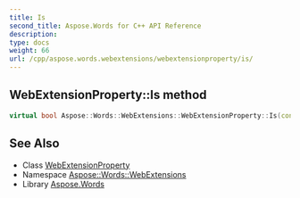 ```yaml
---
title: Is
second_title: Aspose.Words for C++ API Reference
description: 
type: docs
weight: 66
url: /cpp/aspose.words.webextensions/webextensionproperty/is/
---
```

## WebExtensionProperty::Is method




```cpp
virtual bool Aspose::Words::WebExtensions::WebExtensionProperty::Is(const System::TypeInfo &target) const override
```

## See Also

* Class [WebExtensionProperty](../)
* Namespace [Aspose::Words::WebExtensions](../../)
* Library [Aspose.Words](../../../)
